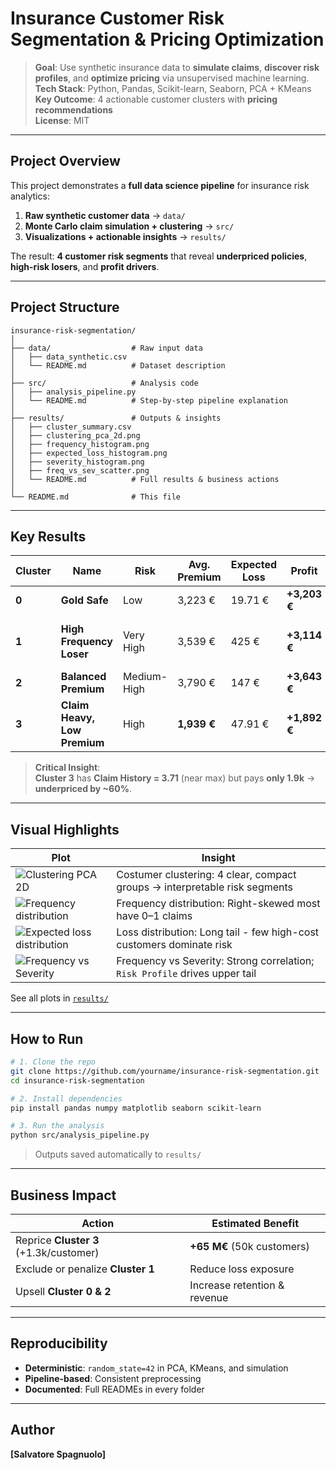 # Insurance Customer Risk Segmentation & Pricing Optimization

> **Goal**: Use synthetic insurance data to **simulate claims**, **discover risk profiles**, and **optimize pricing** via unsupervised machine learning.  
> **Tech Stack**: Python, Pandas, Scikit-learn, Seaborn, PCA + KMeans  
> **Key Outcome**: 4 actionable customer clusters with **pricing recommendations**  
> **License**: MIT

---

## Project Overview

This project demonstrates a **full data science pipeline** for insurance risk analytics:

1. **Raw synthetic customer data** → `data/`
2. **Monte Carlo claim simulation + clustering** → `src/`
3. **Visualizations + actionable insights** → `results/`

The result: **4 customer risk segments** that reveal **underpriced policies**, **high-risk losers**, and **profit drivers**.

---

## Project Structure

```
insurance-risk-segmentation/
│
├── data/                  # Raw input data
│   ├── data_synthetic.csv
│   └── README.md          # Dataset description
│
├── src/                   # Analysis code
│   ├── analysis_pipeline.py
│   └── README.md          # Step-by-step pipeline explanation
│
├── results/               # Outputs & insights
│   ├── cluster_summary.csv
│   ├── clustering_pca_2d.png
│   ├── frequency_histogram.png
│   ├── expected_loss_histogram.png
│   ├── severity_histogram.png
│   ├── freq_vs_sev_scatter.png
│   └── README.md          # Full results & business actions
│
└── README.md              # This file
```

---

## Key Results

| Cluster | Name | Risk | Avg. Premium | Expected Loss | Profit | Action |
|--------|------|------|--------------|----------------|--------|--------|
| **0** | **Gold Safe** | Low | 3,223 € | 19.71 € | **+3,203 €** | Retain & upsell |
| **1** | **High Frequency Loser** | Very High | 3,539 € | 425 € | **+3,114 €** | Increase premium or exclude |
| **2** | **Balanced Premium** | Medium-High | 3,790 € | 147 € | **+3,643 €** | Maintain & reward |
| **3** | **Claim Heavy, Low Premium** | High | **1,939 €** | 47.91 € | **+1,892 €** | **Increase to 3.2k+** |

> **Critical Insight**:  
> **Cluster 3** has **Claim History = 3.71** (near max) but pays **only 1.9k** → **underpriced by ~60%**.

---

## Visual Highlights

| Plot | Insight |
|------|--------| 
| ![Clustering PCA 2D](clustering_pca_2d.png) | Costumer clustering: 4 clear, compact groups → interpretable risk segments |
| ![Frequency distribution](freq%20sinistri.png) | Frequency distribution: Right-skewed most have 0–1 claims |
| ![Expected loss distribution](perdita%20attesa.png) |Loss distribution: Long tail - few high-cost customers dominate risk |
| ![Frequency vs Severity](freq%20x%20sev%20scatter.png) | Frequency vs Severity: Strong correlation; `Risk Profile` drives upper tail |

See all plots in [`results/`](results/)

---

## How to Run

```bash
# 1. Clone the repo
git clone https://github.com/yourname/insurance-risk-segmentation.git
cd insurance-risk-segmentation

# 2. Install dependencies
pip install pandas numpy matplotlib seaborn scikit-learn

# 3. Run the analysis
python src/analysis_pipeline.py
```

> Outputs saved automatically to `results/`

---

## Business Impact

| Action | Estimated Benefit |
|-------|-------------------|
| Reprice **Cluster 3** (+1.3k/customer) | **+65 M€** (50k customers) |
| Exclude or penalize **Cluster 1** | Reduce loss exposure |
| Upsell **Cluster 0 & 2** | Increase retention & revenue |

---

## Reproducibility

- **Deterministic**: `random_state=42` in PCA, KMeans, and simulation
- **Pipeline-based**: Consistent preprocessing
- **Documented**: Full READMEs in every folder

---

## Author

**[Salvatore Spagnuolo]**  


